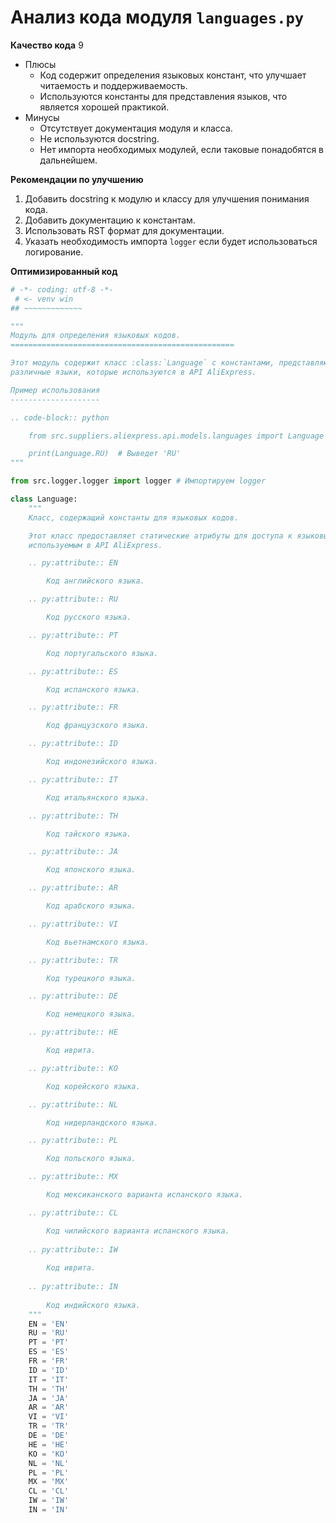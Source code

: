 # Анализ кода модуля `languages.py`

**Качество кода**
9
- Плюсы
    - Код содержит определения языковых констант, что улучшает читаемость и поддерживаемость.
    - Используются константы для представления языков, что является хорошей практикой.
- Минусы
    - Отсутствует документация модуля и класса.
    - Не используются docstring.
    - Нет импорта необходимых модулей, если таковые понадобятся в дальнейшем.

**Рекомендации по улучшению**

1.  Добавить docstring к модулю и классу для улучшения понимания кода.
2.  Добавить документацию к константам.
3.  Использовать RST формат для документации.
4.  Указать необходимость импорта `logger` если будет использоваться логирование.

**Оптимизированный код**

```python
# -*- coding: utf-8 -*-
 # <- venv win
## ~~~~~~~~~~~~~

"""
Модуль для определения языковых кодов.
==================================================

Этот модуль содержит класс :class:`Language` с константами, представляющими
различные языки, которые используются в API AliExpress.

Пример использования
--------------------

.. code-block:: python

    from src.suppliers.aliexpress.api.models.languages import Language

    print(Language.RU)  # Выведет 'RU'
"""

from src.logger.logger import logger # Импортируем logger

class Language:
    """
    Класс, содержащий константы для языковых кодов.

    Этот класс предоставляет статические атрибуты для доступа к языковым кодам,
    используемым в API AliExpress.

    .. py:attribute:: EN

        Код английского языка.

    .. py:attribute:: RU

        Код русского языка.

    .. py:attribute:: PT

        Код португальского языка.

    .. py:attribute:: ES

        Код испанского языка.

    .. py:attribute:: FR

        Код французского языка.

    .. py:attribute:: ID

        Код индонезийского языка.

    .. py:attribute:: IT

        Код итальянского языка.

    .. py:attribute:: TH

        Код тайского языка.

    .. py:attribute:: JA

        Код японского языка.

    .. py:attribute:: AR

        Код арабского языка.

    .. py:attribute:: VI

        Код вьетнамского языка.

    .. py:attribute:: TR

        Код турецкого языка.

    .. py:attribute:: DE

        Код немецкого языка.

    .. py:attribute:: HE

        Код иврита.

    .. py:attribute:: KO

        Код корейского языка.

    .. py:attribute:: NL

        Код нидерландского языка.

    .. py:attribute:: PL

        Код польского языка.

    .. py:attribute:: MX

        Код мексиканского варианта испанского языка.

    .. py:attribute:: CL

        Код чилийского варианта испанского языка.
    
    .. py:attribute:: IW
    
        Код иврита.
    
    .. py:attribute:: IN
    
        Код индийского языка.
    """
    EN = 'EN'
    RU = 'RU'
    PT = 'PT'
    ES = 'ES'
    FR = 'FR'
    ID = 'ID'
    IT = 'IT'
    TH = 'TH'
    JA = 'JA'
    AR = 'AR'
    VI = 'VI'
    TR = 'TR'
    DE = 'DE'
    HE = 'HE'
    KO = 'KO'
    NL = 'NL'
    PL = 'PL'
    MX = 'MX'
    CL = 'CL'
    IW = 'IW'
    IN = 'IN'
```